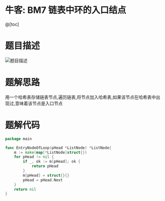 # 牛客: BM7 链表中环的入口结点

@[toc]

# 题目描述
![题目描述](https://img-blog.csdnimg.cn/780573a8b4314ad882e8eee2b4905463.png#pic_center)

# 题解思路
用一个哈希表存储链表节点,遍历链表,将节点加入哈希表,如果该节点在哈希表中出现过,意味着该节点是入口节点

# 题解代码
```go
package main

func EntryNodeOfLoop(pHead *ListNode) *ListNode{
    m := make(map[*ListNode]struct{})
    for pHead != nil {
        if _, ok := m[pHead]; ok {
            return pHead   
        }
        m[pHead] = struct{}{}
        pHead = pHead.Next
    }
    return nil
}
```